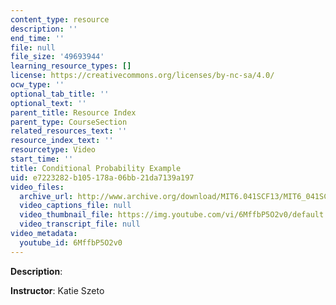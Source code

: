 ```yaml
---
content_type: resource
description: ''
end_time: ''
file: null
file_size: '49693944'
learning_resource_types: []
license: https://creativecommons.org/licenses/by-nc-sa/4.0/
ocw_type: ''
optional_tab_title: ''
optional_text: ''
parent_title: Resource Index
parent_type: CourseSection
related_resources_text: ''
resource_index_text: ''
resourcetype: Video
start_time: ''
title: Conditional Probability Example
uid: e7223282-b105-178a-06bb-21da7139a197
video_files:
  archive_url: http://www.archive.org/download/MIT6.041SCF13/MIT6_041SCF13_Conditioning_Example_300k.mp4
  video_captions_file: null
  video_thumbnail_file: https://img.youtube.com/vi/6MffbP5O2v0/default.jpg
  video_transcript_file: null
video_metadata:
  youtube_id: 6MffbP5O2v0
---
```


**Description**:

**Instructor**: Katie Szeto

